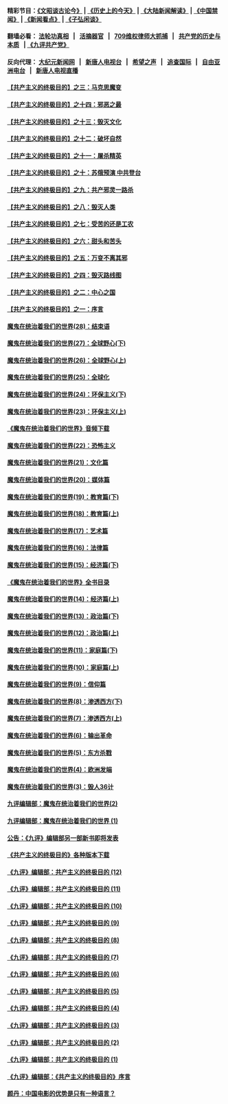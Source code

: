 #### 精彩节目：[《文昭谈古论今》](http://134.209.198.168/wenzhao) | [《历史上的今天》](http://134.209.198.168/today-in-history) | [《大陆新闻解读》](http://134.209.198.168/ntdtv-comedy) | [《中国禁闻》](http://134.209.198.168/ntdtv-news) | [《新闻看点》](http://134.209.198.168/news-insight) | [《子弘闲谈》](http://134.209.198.168/zihongxiantan/) 

  #### 翻墙必看： [法轮功真相](http://134.209.198.168:10000/videos/truth.html) &nbsp;&nbsp;|&nbsp;&nbsp; [活摘器官](http://134.209.198.168:10000/videos/res/Organs/) &nbsp;&nbsp;|&nbsp;&nbsp; [709维权律师大抓捕](http://134.209.198.168:10000/videos/709/) &nbsp;&nbsp;|&nbsp;&nbsp; [共产党的历史与本质](http://134.209.198.168:10000/videos/ccp.html) &nbsp;&nbsp;| [《九评共产党》](http://134.209.198.168:10000/videos/jiuping/) 

#### 反向代理： [大纪元新闻网](http://134.209.198.168:10080/) &nbsp;&nbsp;|&nbsp;&nbsp; [新唐人电视台](http://134.209.198.168:8000/) &nbsp;&nbsp;|&nbsp;&nbsp; [希望之声](http://134.209.198.168:8200/) &nbsp;&nbsp;|&nbsp;&nbsp; [追查国际](http://134.209.198.168:10010/) &nbsp;&nbsp;|&nbsp;&nbsp; [自由亚洲电台](http://134.209.198.168:9800/) &nbsp;&nbsp;|&nbsp;&nbsp; [新唐人电视直播](http://134.209.198.168/) 

#### [【共产主义的终极目的】之三：马克思魔变](../pages/nsc422/n11061941.md?t=04011837) 

#### [【共产主义的终极目的】之十四：邪恶之最](../pages/nsc422/n11150249.md?t=04011837) 

#### [【共产主义的终极目的】之十三：毁灭文化](../pages/nsc422/n11135227.md?t=04011837) 

#### [【共产主义的终极目的】之十二：破坏自然](../pages/nsc422/n11135214.md?t=04011837) 

#### [【共产主义的终极目的】之十一：屠杀精英](../pages/nsc422/n11118442.md?t=04011837) 

#### [【共产主义的终极目的】之十：苏俄预演 中共登台](../pages/nsc422/n11118424.md?t=04011837) 

#### [【共产主义的终极目的】之九：共产邪灵一路杀](../pages/nsc422/n11114139.md?t=04011837) 

#### [【共产主义的终极目的】之八：毁灭人类](../pages/nsc422/n11108503.md?t=04011837) 

#### [【共产主义的终极目的】之七：受苦的还是工农](../pages/nsc422/n11101809.md?t=04011837) 

#### [【共产主义的终极目的】之六：甜头和苦头](../pages/nsc422/n11096971.md?t=04011837) 

#### [【共产主义的终极目的】之五：万变不离其邪](../pages/nsc422/n11091285.md?t=04011837) 

#### [【共产主义的终极目的】之四：毁灭路线图](../pages/nsc422/n11086284.md?t=04011837) 

#### [【共产主义的终极目的】之二：中心之国](../pages/nsc422/n11047728.md?t=04011837) 

#### [【共产主义的终极目的】之一：序言](../pages/nsc422/n11086077.md?t=04011837) 

#### [魔鬼在统治着我们的世界(28)：结束语](../pages/nsc422/n10936246.md?t=04011837) 

#### [魔鬼在统治着我们的世界(27)：全球野心(下)](../pages/nsc422/n10928319.md?t=04011837) 

#### [魔鬼在统治着我们的世界(26)：全球野心(上)](../pages/nsc422/n10900318.md?t=04011837) 

#### [魔鬼在统治着我们的世界(25)：全球化](../pages/nsc422/n10788205.md?t=04011837) 

#### [魔鬼在统治着我们的世界(24)：环保主义(下)](../pages/nsc422/n10695307.md?t=04011837) 

#### [魔鬼在统治着我们的世界(23)：环保主义(上)](../pages/nsc422/n10688613.md?t=04011837) 

#### [《魔鬼在统治着我们的世界》音频下载](../pages/nsc422/n10635553.md?t=04011837) 

#### [魔鬼在统治着我们的世界(22)：恐怖主义](../pages/nsc422/n10614727.md?t=04011837) 

#### [魔鬼在统治着我们的世界(21)：文化篇](../pages/nsc422/n10597706.md?t=04011837) 

#### [魔鬼在统治着我们的世界(20)：媒体篇](../pages/nsc422/n10586579.md?t=04011837) 

#### [魔鬼在统治着我们的世界(19)：教育篇(下)](../pages/nsc422/n10564808.md?t=04011837) 

#### [魔鬼在统治着我们的世界(18)：教育篇(上)](../pages/nsc422/n10526970.md?t=04011837) 

#### [魔鬼在统治着我们的世界(17)：艺术篇](../pages/nsc422/n10499093.md?t=04011837) 

#### [魔鬼在统治着我们的世界(16)：法律篇](../pages/nsc422/n10485969.md?t=04011837) 

#### [魔鬼在统治着我们的世界(15)：经济篇(下)](../pages/nsc422/n10469975.md?t=04011837) 

#### [《魔鬼在统治着我们的世界》全书目录](../pages/nsc422/n10464261.md?t=04011837) 

#### [魔鬼在统治着我们的世界(14)：经济篇(上)](../pages/nsc422/n10457370.md?t=04011837) 

#### [魔鬼在统治着我们的世界(13)：政治篇(下)](../pages/nsc422/n10448270.md?t=04011837) 

#### [魔鬼在统治着我们的世界(12)：政治篇(上)](../pages/nsc422/n10444576.md?t=04011837) 

#### [魔鬼在统治着我们的世界(11)：家庭篇(下)](../pages/nsc422/n10440961.md?t=04011837) 

#### [魔鬼在统治着我们的世界(10)：家庭篇(上)](../pages/nsc422/n10435448.md?t=04011837) 

#### [魔鬼在统治着我们的世界(9)：信仰篇](../pages/nsc422/n10432159.md?t=04011837) 

#### [魔鬼在统治着我们的世界(8)：渗透西方(下)](../pages/nsc422/n10429603.md?t=04011837) 

#### [魔鬼在统治着我们的世界(7)：渗透西方(上)](../pages/nsc422/n10426013.md?t=04011837) 

#### [魔鬼在统治着我们的世界(6)：输出革命](../pages/nsc422/n10421536.md?t=04011837) 

#### [魔鬼在统治着我们的世界(5)：东方杀戮](../pages/nsc422/n10417707.md?t=04011837) 

#### [魔鬼在统治着我们的世界(4)：欧洲发端](../pages/nsc422/n10414890.md?t=04011837) 

#### [魔鬼在统治着我们的世界(3)：毁人36计](../pages/nsc422/n10411583.md?t=04011837) 

#### [九评编辑部：魔鬼在统治着我们的世界(2)](../pages/nsc422/n10410036.md?t=04011837) 

#### [九评编辑部：魔鬼在统治着我们的世界 (1)](../pages/nsc422/n10406825.md?t=04011837) 

#### [公告：《九评》编辑部另一部新书即将发表](../pages/nsc422/n10405104.md?t=04011837) 

#### [《共产主义的终极目的》各种版本下载](../pages/nsc422/n10022138.md?t=04011837) 

#### [《九评》编辑部：共产主义的终极目的 (12)](../pages/nsc422/n9933272.md?t=04011837) 

#### [《九评》编辑部：共产主义的终极目的 (11)](../pages/nsc422/n9924973.md?t=04011837) 

#### [《九评》编辑部：共产主义的终极目的 (10)](../pages/nsc422/n9920883.md?t=04011837) 

#### [《九评》编辑部：共产主义的终极目的 (9)](../pages/nsc422/n9916363.md?t=04011837) 

#### [《九评》编辑部：共产主义的终极目的 (8)](../pages/nsc422/n9912488.md?t=04011837) 

#### [《九评》编辑部：共产主义的终极目的 (7)](../pages/nsc422/n9901176.md?t=04011837) 

#### [《九评》编辑部：共产主义的终极目的 (6)](../pages/nsc422/n9899359.md?t=04011837) 

#### [《九评》编辑部：共产主义的终极目的 (5)](../pages/nsc422/n9893174.md?t=04011837) 

#### [《九评》编辑部：共产主义的终极目的 (4)](../pages/nsc422/n9891246.md?t=04011837) 

#### [《九评》编辑部：共产主义的终极目的 (3)](../pages/nsc422/n9879879.md?t=04011837) 

#### [《九评》编辑部：共产主义的终极目的 (2)](../pages/nsc422/n9876205.md?t=04011837) 

#### [《九评》编辑部：共产主义的终极目的 (1)](../pages/nsc422/n9865857.md?t=04011837) 

#### [《九评》编辑部：《共产主义的终极目的》序言](../pages/nsc422/n9862666.md?t=04011837) 

#### [颜丹：中国电影的优势是只有一种语言？](../pages/nsc422/n9583062.md?t=04011837) 

